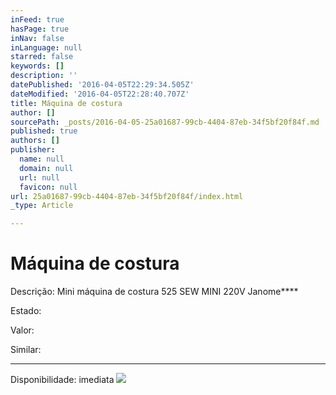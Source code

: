 ```yaml
---
inFeed: true
hasPage: true
inNav: false
inLanguage: null
starred: false
keywords: []
description: ''
datePublished: '2016-04-05T22:29:34.505Z'
dateModified: '2016-04-05T22:28:40.707Z'
title: Máquina de costura
author: []
sourcePath: _posts/2016-04-05-25a01687-99cb-4404-87eb-34f5bf20f84f.md
published: true
authors: []
publisher:
  name: null
  domain: null
  url: null
  favicon: null
url: 25a01687-99cb-4404-87eb-34f5bf20f84f/index.html
_type: Article

---
```

# Máquina de costura

Descrição: Mini máquina de costura 525 SEW MINI 220V Janome****

Estado:

Valor:

Similar:

****

Disponibilidade: imediata
![](https://the-grid-user-content.s3-us-west-2.amazonaws.com/8f36b33d-7461-4e12-a3e2-8ae8dbea623a.jpg)